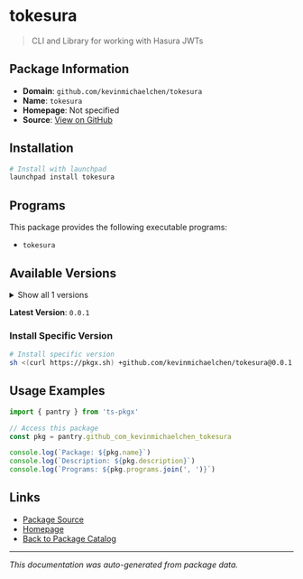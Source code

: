 # tokesura

> CLI and Library for working with Hasura JWTs

## Package Information

- **Domain**: `github.com/kevinmichaelchen/tokesura`
- **Name**: `tokesura`
- **Homepage**: Not specified
- **Source**: [View on GitHub](https://github.com/pkgxdev/pantry/tree/main/projects/github.com/kevinmichaelchen/tokesura/package.yml)

## Installation

```bash
# Install with launchpad
launchpad install tokesura
```

## Programs

This package provides the following executable programs:

- `tokesura`

## Available Versions

<details>
<summary>Show all 1 versions</summary>

- `0.0.1`

</details>

**Latest Version**: `0.0.1`

### Install Specific Version

```bash
# Install specific version
sh <(curl https://pkgx.sh) +github.com/kevinmichaelchen/tokesura@0.0.1 -- $SHELL -i
```

## Usage Examples

```typescript
import { pantry } from 'ts-pkgx'

// Access this package
const pkg = pantry.github_com_kevinmichaelchen_tokesura

console.log(`Package: ${pkg.name}`)
console.log(`Description: ${pkg.description}`)
console.log(`Programs: ${pkg.programs.join(', ')}`)
```

## Links

- [Package Source](https://github.com/pkgxdev/pantry/tree/main/projects/github.com/kevinmichaelchen/tokesura/package.yml)
- [Homepage](#)
- [Back to Package Catalog](../package-catalog.md)

---

*This documentation was auto-generated from package data.*
